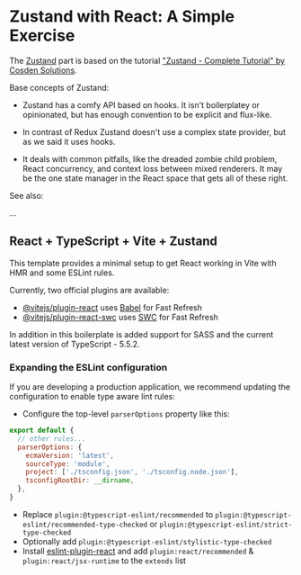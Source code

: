 # Zustand with React: A Simple Exercise

The [Zustand](https://zustand-demo.pmnd.rs/) part is based on the tutorial ["Zustand - Complete Tutorial" by
Cosden Solutions](https://www.youtube.com/watch?v=_ngCLZ5Iz-0).

Base concepts of Zustand:

- Zustand has a comfy API based on hooks. It isn't boilerplatey or opinionated, but has enough convention to be explicit and flux-like.

- In contrast of Redux Zustand doesn't use a complex state provider, but as we said it uses hooks.

- It deals with common pitfalls, like the dreaded zombie child problem, React concurrency, and context loss between mixed renderers. It may be the one state manager in the React space that gets all of these right.

See also:

...

## React + TypeScript + Vite + Zustand

This template provides a minimal setup to get React working in Vite with HMR and some ESLint rules.

Currently, two official plugins are available:

- [@vitejs/plugin-react](https://github.com/vitejs/vite-plugin-react/blob/main/packages/plugin-react/README.md) uses [Babel](https://babeljs.io/) for Fast Refresh
- [@vitejs/plugin-react-swc](https://github.com/vitejs/vite-plugin-react-swc) uses [SWC](https://swc.rs/) for Fast Refresh

In addition in this boilerplate is added support for SASS and the current latest version of TypeScript - 5.5.2.

### Expanding the ESLint configuration

If you are developing a production application, we recommend updating the configuration to enable type aware lint rules:

- Configure the top-level `parserOptions` property like this:

```js
export default {
  // other rules...
  parserOptions: {
    ecmaVersion: 'latest',
    sourceType: 'module',
    project: ['./tsconfig.json', './tsconfig.node.json'],
    tsconfigRootDir: __dirname,
  },
}
```

- Replace `plugin:@typescript-eslint/recommended` to `plugin:@typescript-eslint/recommended-type-checked` or `plugin:@typescript-eslint/strict-type-checked`
- Optionally add `plugin:@typescript-eslint/stylistic-type-checked`
- Install [eslint-plugin-react](https://github.com/jsx-eslint/eslint-plugin-react) and add `plugin:react/recommended` & `plugin:react/jsx-runtime` to the `extends` list
